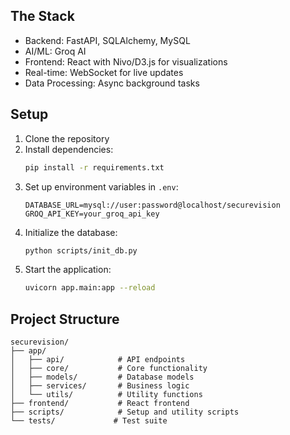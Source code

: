 ## The Stack

- Backend: FastAPI, SQLAlchemy, MySQL
- AI/ML: Groq AI
- Frontend: React with Nivo/D3.js for visualizations
- Real-time: WebSocket for live updates
- Data Processing: Async background tasks

## Setup

1. Clone the repository
2. Install dependencies:
   ```bash
   pip install -r requirements.txt
   ```
3. Set up environment variables in `.env`:
   ```
   DATABASE_URL=mysql://user:password@localhost/securevision
   GROQ_API_KEY=your_groq_api_key
   ```
4. Initialize the database:
   ```bash
   python scripts/init_db.py
   ```
5. Start the application:
   ```bash
   uvicorn app.main:app --reload
   ```

## Project Structure

```
securevision/
├── app/
│   ├── api/            # API endpoints
│   ├── core/           # Core functionality
│   ├── models/         # Database models
│   ├── services/       # Business logic
│   └── utils/          # Utility functions
├── frontend/           # React frontend
├── scripts/            # Setup and utility scripts
└── tests/             # Test suite
```

